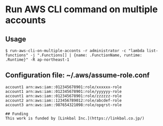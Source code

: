# Run AWS CLI command on multiple accounts

## Usage
```
$ run-aws-cli-on-multiple-acconts -r administrator -c "lambda list-functions" -j ".Functions[] | {name: .FunctionName, runtime: .Runtime}" -R ap-northeast-1
```

## Configuration file: ~/.aws/assume-role.conf
```
account1 arn:aws:iam::012345678901:role/xxxxxx-role
account1 arn:aws:iam::012345678901:role/yyyyyy-role
account1 arn:aws:iam::012345678901:role/zzzzzz-role
account2 arn:aws:iam::123456789012:role/abcdef-role
account3 arn:aws:iam::987654321098:role/opqrst-role

## Funding
This work is funded by [Linkbal Inc.](https://linkbal.co.jp/)
